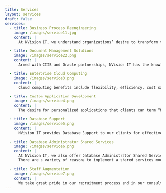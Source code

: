 ```yaml
---
title: Services
layout: services
draft: false
services:
  - title: Business Process Reengineering
    image: /images/service11.jpg
    content: |
      At NVision IT, we understand organizations’ desire to transform their business processes, re-prioritize tasks, and potentially change the way they work for their business to grow. In order to succeed, many organizations are using Business Process Reengineering to maintain effectiveness, stabilize performance issues and achieve significant improvements in overall organizational performance. We believe there is a need for constant change in business process models so that they are aligned with current business trends and allow for facilitation of fundamental transformations in organizations.Business Process Reengineering is a business strategy used to optimize profits and keep organizations up to date. It transforms all processes of the business, enabling growth and making the organization more cost-effective and time-efficient. Existing business processes are reviewed with new rules established and implemented as a part of reengineering. This enables our reengineering consultants to prepare a plan to modify existing processes and blend them in with the new business rules. We review the existing strategy and suggest new methodologies to improve the business processes and operational effectiveness. Once objectives are established, the team best suited to achieve the desired results will be identified. After a brainstorming session where the attributes of the new business processes are analyzed, a new business model is created. The client (along with our team) implements the plan that their organization will follow to achieve optimum performance. The quality of our product is reflected in our commitment and professionalism toward the advancement and success of our clients. Some of our technical expertise includes customizing Oracle Application processes to fit the unique needs of our clients in workflow customizations, Oracle Application Framework (OAF), custom forms, and PL/SQL procedures.

  - title: Document Management Solutions
    image: /images/service22.png
    content: |
      Armed with CIIS and Oracle partnerships, NVision IT has the knowledgeable team that can deliver solutions leveraging Enterprise Imaging Platform by Canon to customers seeking to automate document and image-related business processes and integrate them with enterprise applications such as Oracle E- Business suite or PeopleSoft. Enterprise Imaging Platform (EIP) is an innovative middleware platform that provides a rich set of input and output document creation, capture and processing services that integrate a variety of enterprise applications to automate business processes, such as those found in Finance, Accounting and Procurement functions.

  - title: Enterprise Cloud Computing
    image: /images/service3.png
    content: |
      Cloud computing benefits include flexibility, efficiency, cost savings, and strategic advantage. As an Oracle Cloud partner, NVision can offer both public cloud solutions and private cloud solutions. Oracle Cloud is the industry’s broadest and most integrated public cloud. It offers best-in- class services across software as a service (SaaS), platform as a service (PaaS), and infrastructure as a service (IaaS). NVision IT offers complete Oracle SaaS suite enterprise solutions such as accounting, HR, procurement, project management, service, sales management, marketing, transportation management, and supply chain.

  - title: Custom Application Development
    image: /images/service4.png
    content: |
      The desire for personalized applications that clients can term “My Application” is in high demand. Finding a solution that completely satisfies all requirements is almost nonexistent. Therefore, one has to build the application based on client-specific requirements. Custom Application Development allows solutions to be created based on client’s requirements, objectives and ideas. This complex process requires in-depth expertise in both development technologies and business processes. NVision IT has a technology-centric, enthusiastic and dedicated team who take a special interest in understanding clients’ requirements and objectives to fulfill the defined custom application development needs. Our methodology includes interacting with clients so that we understand their needs and develop an application solution together. We achieve this by coordinating and cooperating with our clients in every step of the process, resulting in a mutually beneficial relationship.  NVision IT follows a System Development Life Cycle approach for custom application development. Gathering requirements and analyzing the details helps our team visualize the outline of the application. This process and information helps in planning future phases of application development. Recording the collected data and sharing it with active team members enables a greater understanding of the application. Our system architecture experts prepare the required detailed diagrams, flow charts, etc., to facilitate application development and our experienced developers create the application during the design phase. Our subject matter experts oversee the entire process until development is completed. One of the final steps in the development process is to perform unit and integration testing to make sure the product meets the requirements and is bug free.   Some of our technical expertise includes customizing Oracle Application processes to fit the unique needs of our clients in workflow customizations, Oracle Application Framework (OAF), custom forms, and PL/SQL procedures.

  - title: Database Support
    image: /images/service5.png
    content: |
      NVision IT provides Database Support to our clients for effective functioning of database related queries. Our consultants have in-depth knowledge of database related activities and can assist clients with transactional guidance. Our Database experts are well versed with tasks including installation, configuration, patching, backups, etc. If there is a specialized client need we can match up our consultant’s expertise with their expectations.  We partner with our clients to understand their database requirements by assisting them with continuous monitoring, maintenance, and the protection of critical data. Once we understand our clients’ requirements, we provide them with a team of experienced support consultants who help them achieve their goals.    Our database experts are highly qualified professionals who are masters in handling complex ERP implementations, migrations, and upgrades. Using our database support services, you can reduce costs by standardizing regular database-related tasks, outsourcing continuous database maintenance, and enhancing database performance. We take on your database related worries so that you can concentrate on improving your business.  Our process-based approach enables clients to consolidate their end-to-end database services at an affordable price. We provide specialized and cost-effective database services to our clients, exclusively designed to address their unique business needs..

  - title: Database Administrator Shared Services
    image: /images/service6.png
    content: |
      At NVision IT, we also offer Database Administrator Shared Services which enables us to utilize the services of our database administrators in multiple locations. The DBA shared services allows us to deliver similar database tasks without affecting quality and still maintaining the consistency of our work. It also enables us to improve our work efficiency, automate processes and utilize the services of database administrators across the globe.   The increasing demands for organizations to improve the quality of service delivery while maintaining or reducing operating costs are forcing them to try innovative methods to succeed.
      There are a variety of reasons to implement a shared services model including continuous improvement and reorganizing and reducing redundancy. This typically results in increases in quality, flexibility, and sustainable efficiencies as well as decreases in operating costs - all leading toward improved business operations.    Plans are carefully developed to establish methods for sharing information. We assess and group the common tasks across entities and analyze factors including requirements and feasibility. We perform a detailed assessment to develop plans to minimize the risks involved while the transformation occurs between consultant and client.    We strive to deliver shared services by the most effective methods available. We regularly monitor the entire process and implement continuous improvement adjustments to deliver the best results for our clients.

  - title: Staff Augmentation
    image: /images/service7.png
    content: |
      We take great pride in our recruitment process and in our consultants. Our consultants are selectively recruited based on their education, experience, and 'CAN DO' approach. Through our widespread network and extensive contacts, we are able to recruit highly skilled technical professionals who have in-depth knowledge of implementing ERP systems, developing custom applications and have Business Intelligence expertise. Our consultants team with clients to help bring their project goals to realization. They understand the importance of delivering world-class services and are aware that cultivating a healthy professional relationship are important factors for achieving success.    We understand that clients need consultants with varied skill sets at different phases of their projects. We are prepared to handle various technologies and expertise levels while keeping our clients’ satisfaction first and foremost. With NVision IT, you can have confidence that we will provide a highly skilled consultant who will not only deliver the desired application, but will also be a dedicated resource for your project.    Before determining which consultant will be right for the project, we perform a detailed study of your requirements. We follow a rigorous selection procedure, wherein the stages of resume review, preliminary screening, technical interview, and interpersonal skills assessment are thoughtfully followed in order to select the ideal candidate. We also perform reference checks to verify candidates have the relevant skillset and experience our clients expect.    We encourage our consultants to learn new technologies and be familiar with the latest trends so that they can easily adapt to clients’ changing requirements. Often we select consultants whose experience is tailored to our client’s project. If that is not feasible, we encourage our consultants to master the domains/platforms our clients need them to work on as quickly as possible. Being subject matter experts in related areas, our consultants are quick to learn and can adapt to the client requirements in a fairly short timeframe.
---
```

